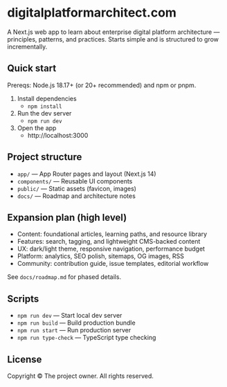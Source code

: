 # digitalplatformarchitect.com

A Next.js web app to learn about enterprise digital platform architecture — principles, patterns, and practices. Starts simple and is structured to grow incrementally.

## Quick start

Prereqs: Node.js 18.17+ (or 20+ recommended) and npm or pnpm.

1. Install dependencies
   - `npm install`
2. Run the dev server
   - `npm run dev`
3. Open the app
   - http://localhost:3000

## Project structure

- `app/` — App Router pages and layout (Next.js 14)
- `components/` — Reusable UI components
- `public/` — Static assets (favicon, images)
- `docs/` — Roadmap and architecture notes

## Expansion plan (high level)

- Content: foundational articles, learning paths, and resource library
- Features: search, tagging, and lightweight CMS-backed content
- UX: dark/light theme, responsive navigation, performance budget
- Platform: analytics, SEO polish, sitemaps, OG images, RSS
- Community: contribution guide, issue templates, editorial workflow

See `docs/roadmap.md` for phased details.

## Scripts

- `npm run dev` — Start local dev server
- `npm run build` — Build production bundle
- `npm run start` — Run production server
- `npm run type-check` — TypeScript type checking

## License

Copyright © The project owner. All rights reserved.
